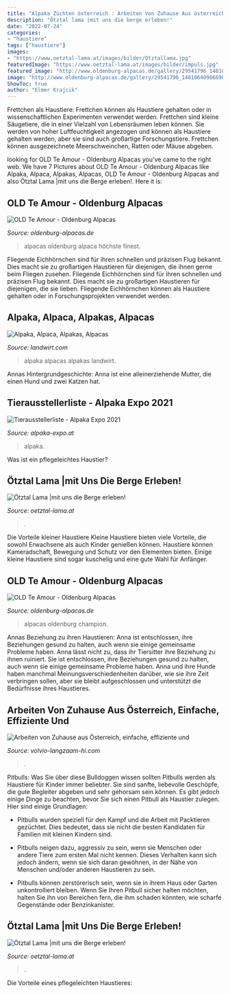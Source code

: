 ```yaml
---
title: "Alpaka Züchten österreich : Arbeiten Von Zuhause Aus österreich, Einfache, Effiziente Und"
description: "Ötztal lama |mit uns die berge erleben!"
date: "2022-07-24"
categories:
- "haustiere"
tags: ["haustiere"]
images:
- "https://www.oetztal-lama.at/images/bilder/Otztallama.jpg"
featuredImage: "https://www.oetztal-lama.at/images/bilder/impuls.jpg"
featured_image: "http://www.oldenburg-alpacas.de/gallery/29541796_1481064098669094_4013722365537827303_n.jpg"
image: "http://www.oldenburg-alpacas.de/gallery/29541796_1481064098669094_4013722365537827303_n.jpg"
ShowToc: true
author: "Elmer Krajcik"
---
```



Frettchen als Haustiere: Frettchen können als Haustiere gehalten oder in wissenschaftlichen Experimenten verwendet werden.
Frettchen sind kleine Säugetiere, die in einer Vielzahl von Lebensräumen leben können. Sie werden von hoher Luftfeuchtigkeit angezogen und können als Haustiere gehalten werden, aber sie sind auch großartige Forschungstiere. Frettchen können ausgezeichnete Meerschweinchen, Ratten oder Mäuse abgeben.

	

		
looking for OLD Te Amour - Oldenburg Alpacas you've came to the right web. We have 7 Pictures about OLD Te Amour - Oldenburg Alpacas like Alpaka, Alpaca, Alpakas, Alpacas, OLD Te Amour - Oldenburg Alpacas and also Ötztal Lama |mit uns die Berge erleben!. Here it is:
		
    
## OLD Te Amour - Oldenburg Alpacas

<img loading=lazy src="http://www.oldenburg-alpacas.de/gallery/P1060262.jpg" onerror="this.onerror=null;this.src='https://tse1.mm.bing.net/th?id=OIP.gM3FGQJUehjmFJog50glNAEgDY&amp;pid=15.1';" alt="OLD Te Amour - Oldenburg Alpacas">

_Source: oldenburg-alpacas.de_

>alpacas oldenburg alpaca höchste finest. 

	

Fliegende Eichhörnchen sind für ihren schnellen und präzisen Flug bekannt. Dies macht sie zu großartigen Haustieren für diejenigen, die ihnen gerne beim Fliegen zusehen.
Fliegende Eichhörnchen sind für ihren schnellen und präzisen Flug bekannt. Dies macht sie zu großartigen Haustieren für diejenigen, die sie lieben. Fliegende Eichhörnchen können als Haustiere gehalten oder in Forschungsprojekten verwendet werden.

    
## Alpaka, Alpaca, Alpakas, Alpacas

<img loading=lazy src="https://bilder.landwirt.com/0219/b9a1b5335f308fa4fe413c3f3c3c79b2.jpg" onerror="this.onerror=null;this.src='https://tse2.mm.bing.net/th?id=OIP.SgTdaqTHaX88VoRA_1QdLAHaGc&amp;pid=15.1';" alt="Alpaka, Alpaca, Alpakas, Alpacas">

_Source: landwirt.com_

>alpaka alpacas alpakas landwirt. 

	

Annas Hintergrundgeschichte: Anna ist eine alleinerziehende Mutter, die einen Hund und zwei Katzen hat.

    
## Tierausstellerliste - Alpaka Expo 2021

<img loading=lazy src="https://www.alpaka-expo.at/logouploads/5e14b9d90a058.jpg" onerror="this.onerror=null;this.src='https://tse3.mm.bing.net/th?id=OIP.arU6DjYGbN6NaYRy7dGCYQHaG7&amp;pid=15.1';" alt="Tierausstellerliste - Alpaka Expo 2021">

_Source: alpaka-expo.at_

>alpaka. 

	

Was ist ein pflegeleichtes Haustier?

    
## Ötztal Lama |mit Uns Die Berge Erleben!

<img loading=lazy src="https://www.oetztal-lama.at/images/bilder/impuls.jpg" onerror="this.onerror=null;this.src='https://tse3.mm.bing.net/th?id=OIP.P0Gg6Fd__D1m0JLzXXsqVgHaKN&amp;pid=15.1';" alt="Ötztal Lama |mit uns die Berge erleben!">

_Source: oetztal-lama.at_

>. 

	

Die Vorteile kleiner Haustiere
Kleine Haustiere bieten viele Vorteile, die sowohl Erwachsene als auch Kinder genießen können. Haustiere können Kameradschaft, Bewegung und Schutz vor den Elementen bieten. Einige kleine Haustiere sind sogar kuschelig und eine gute Wahl für Anfänger.

    
## OLD Te Amour - Oldenburg Alpacas

<img loading=lazy src="http://www.oldenburg-alpacas.de/gallery/29541796_1481064098669094_4013722365537827303_n.jpg" onerror="this.onerror=null;this.src='https://tse1.mm.bing.net/th?id=OIP.qBIPwxHXuxIX-mYqc6vDjQAAAA&amp;pid=15.1';" alt="OLD Te Amour - Oldenburg Alpacas">

_Source: oldenburg-alpacas.de_

>alpacas oldenburg champion. 

	

Annas Beziehung zu ihren Haustieren: Anna ist entschlossen, ihre Beziehungen gesund zu halten, auch wenn sie einige gemeinsame Probleme haben.
Anna lässt nicht zu, dass ihr Tiersitter ihre Beziehung zu ihnen ruiniert. Sie ist entschlossen, ihre Beziehungen gesund zu halten, auch wenn sie einige gemeinsame Probleme haben. Anna und ihre Hunde haben manchmal Meinungsverschiedenheiten darüber, wie sie ihre Zeit verbringen sollen, aber sie bleibt aufgeschlossen und unterstützt die Bedürfnisse ihres Haustieres.

    
## Arbeiten Von Zuhause Aus Österreich, Einfache, Effiziente Und

<img loading=lazy src="https://volvio-langzaam-hi.com/pcgx/QhJNS9kOr3VCuJtjrZ9-2gAAAA.jpg" onerror="this.onerror=null;this.src='https://tse3.mm.bing.net/th?id=OIP.o5161mcmCTyHJ773dTNrZwAAAA&amp;pid=15.1';" alt="Arbeiten von Zuhause aus Österreich, einfache, effiziente und">

_Source: volvio-langzaam-hi.com_

>. 

	

Pitbulls: Was Sie über diese Bulldoggen wissen sollten
Pitbulls werden als Haustiere für Kinder immer beliebter. Sie sind sanfte, liebevolle Geschöpfe, die gute Begleiter abgeben und sehr gehorsam sein können. Es gibt jedoch einige Dinge zu beachten, bevor Sie sich einen Pitbull als Haustier zulegen. Hier sind einige Grundlagen:
- Pitbulls wurden speziell für den Kampf und die Arbeit mit Packtieren gezüchtet. Dies bedeutet, dass sie nicht die besten Kandidaten für Familien mit kleinen Kindern sind.

- Pitbulls neigen dazu, aggressiv zu sein, wenn sie Menschen oder andere Tiere zum ersten Mal nicht kennen. Dieses Verhalten kann sich jedoch ändern, wenn sie sich daran gewöhnen, in der Nähe von Menschen und/oder anderen Haustieren zu sein.

- Pitbulls können zerstörerisch sein, wenn sie in ihrem Haus oder Garten unkontrolliert bleiben. Wenn Sie Ihren Pitbull sicher halten möchten, halten Sie ihn von Bereichen fern, die ihm schaden könnten, wie scharfe Gegenstände oder Benzinkanister.

    
## Ötztal Lama |mit Uns Die Berge Erleben!

<img loading=lazy src="https://www.oetztal-lama.at/images/bilder/Otztallama.jpg" onerror="this.onerror=null;this.src='https://tse4.mm.bing.net/th?id=OIP.40oJN9OZEP5qmvKHF7x97AAAAA&amp;pid=15.1';" alt="Ötztal Lama |mit uns die Berge erleben!">

_Source: oetztal-lama.at_

>. 

	

Die Vorteile eines pflegeleichten Haustieres:

